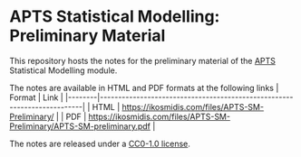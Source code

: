 # APTS Statistical Modelling: Preliminary Material

This repository hosts the notes for the preliminary material of the
[APTS](https://apts.ac.uk) Statistical Modelling module.

The notes are available in HTML and PDF formats at the following links
| Format | Link                                                                    |
|--------|-------------------------------------------------------------------------|
| HTML   | https://ikosmidis.com/files/APTS-SM-Preliminary/                        |
| PDF    | https://ikosmidis.com/files/APTS-SM-Preliminary/APTS-SM-preliminary.pdf |

The notes are released under a [CC0-1.0 license](LICENSE).

